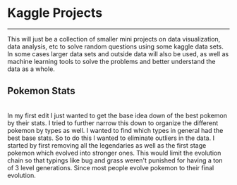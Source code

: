 # Kaggle Projects
---
This will just be a collection of smaller mini projects on data visualization, data analysis, etc to solve random questions using some kaggle data sets. In some cases larger data sets and outside data will also be used, as well as machine learning tools to solve the problems and better understand the data as a whole.


## Pokemon Stats
<br>
In my first edit I just wanted to get the base idea down of the best pokemon by their stats. I tried to further narrow this down to organize the different pokemon by types as well. I wanted to find which types in general had the best base stats. So to do this I wanted to eliminate outliers in the data. I started by first removing all the legendaries as well as the first stage pokemon which evolved into stronger ones. This would limit the evolution chain so that typings like bug and grass weren't punished for having a ton of 3 level generations. Since most people evolve pokemon to their final evolution.

